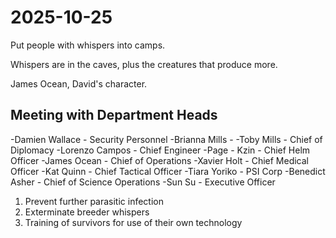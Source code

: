 # 2025-10-25

Put people with whispers into camps.

Whispers are in the caves, plus the creatures that produce more.

James Ocean, David's character.

## Meeting with Department Heads

-Damien Wallace - Security Personnel
-Brianna Mills - 
-Toby Mills - Chief of Diplomacy
-Lorenzo Campos - Chief Engineer
-Page - Kzin - Chief Helm Officer
-James Ocean - Chief of Operations
-Xavier Holt - Chief Medical Officer
-Kat Quinn - Chief Tactical Officer
-Tiara Yoriko - PSI Corp
-Benedict Asher - Chief of Science Operations
-Sun Su - Executive Officer

1. Prevent further parasitic infection
2. Exterminate breeder whispers
3. Training of survivors for use of their own technology

